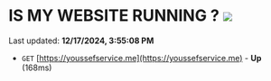 # IS MY WEBSITE RUNNING ? [![](https://img.shields.io/static/v1?label=Sponsor&message=%E2%9D%A4&logo=GitHub&color=%23fe8e86)](https://github.com/sponsors/Youssef-Lehmam)

Last updated: **12/17/2024, 3:55:08 PM**

- `GET` [https://youssefservice.me](https://youssefservice.me) - **Up** (168ms)
